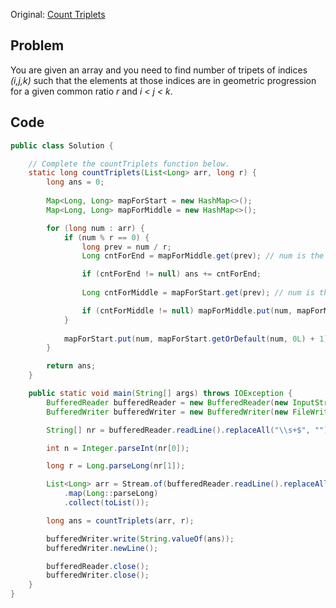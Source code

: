 Original: [Count Triplets](https://www.hackerrank.com/challenges/count-triplets-1/problem)

## Problem
You are given an array and you need to find number of tripets of indices <i>(i,j,k)</i> such that the elements at those indices are in geometric progression for a given common ratio <i>r</i> and <i>i < j < k</i>.

## Code
```java
public class Solution {

    // Complete the countTriplets function below.
    static long countTriplets(List<Long> arr, long r) {
        long ans = 0;
        
        Map<Long, Long> mapForStart = new HashMap<>();
        Map<Long, Long> mapForMiddle = new HashMap<>();

        for (long num : arr) {
            if (num % r == 0) {
                long prev = num / r;
                Long cntForEnd = mapForMiddle.get(prev); // num is the last number

                if (cntForEnd != null) ans += cntForEnd;
                
                Long cntForMiddle = mapForStart.get(prev); // num is the middle number

                if (cntForMiddle != null) mapForMiddle.put(num, mapForMiddle.getOrDefault(num, 0L) + cntForMiddle);
            }
            
            mapForStart.put(num, mapForStart.getOrDefault(num, 0L) + 1); // num is the first number
        }

        return ans;
    }

    public static void main(String[] args) throws IOException {
        BufferedReader bufferedReader = new BufferedReader(new InputStreamReader(System.in));
        BufferedWriter bufferedWriter = new BufferedWriter(new FileWriter(System.getenv("OUTPUT_PATH")));

        String[] nr = bufferedReader.readLine().replaceAll("\\s+$", "").split(" ");

        int n = Integer.parseInt(nr[0]);

        long r = Long.parseLong(nr[1]);

        List<Long> arr = Stream.of(bufferedReader.readLine().replaceAll("\\s+$", "").split(" "))
            .map(Long::parseLong)
            .collect(toList());

        long ans = countTriplets(arr, r);

        bufferedWriter.write(String.valueOf(ans));
        bufferedWriter.newLine();

        bufferedReader.close();
        bufferedWriter.close();
    }
}
```
